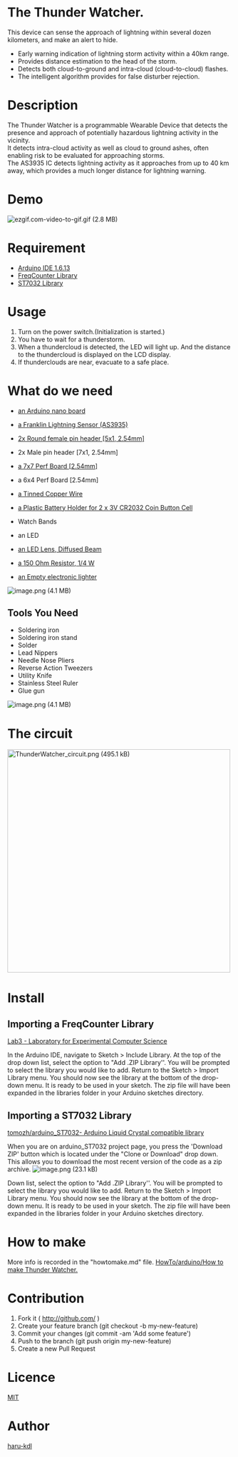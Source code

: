 The Thunder Watcher.
====
This device can sense the approach of lightning within several dozen kilometers, and make an alert to hide.
- Early warning indication of lightning storm activity within a 40km range.
- Provides distance estimation to the head of the storm.
- Detects both cloud-to-ground and intra-cloud (cloud-to-cloud) flashes.
- The intelligent algorithm provides for false disturber rejection.

# Description
The Thunder Watcher  is a programmable Wearable Device that detects the presence and approach of potentially hazardous lightning activity in the vicinity.  
It detects intra-cloud activity as well as cloud to ground ashes, often enabling risk to be evaluated for approaching storms.   
The AS3935 IC detects lightning activity as it approaches from up to 40 km away, which provides a much longer distance for lightning warning.  

# Demo
![ezgif.com-video-to-gif.gif (2.8 MB)](https://img.esa.io/uploads/production/attachments/3505/2017/04/27/10863/f30031aa-2af7-42f0-96c1-46a7f661c00a.gif)

# Requirement
* [ Arduino IDE 1.6.13](https://www.arduino.cc/en/main/OldSoftwareReleases)
* [FreqCounter Library](http://interface.khm.de/index.php/lab/interfaces-advanced/arduino-frequency-counter-library/)
* [ST7032 Library](https://github.com/tomozh/arduino_ST7032)

# Usage
1. Turn on the power switch.(Initialization is started.) 
1. You have to wait for a thunderstorm. 
1. When a thundercloud is detected, the LED will light up.
And the distance to the thundercloud is displayed on the LCD display. 
1. If thunderclouds are near, evacuate to a safe place.

# What do we need
* [an Arduino nano board](https://www.amazon.com/HiLetgo-ATmega328P-Controller-Development-Unsoldered/dp/B01DLIJQA2/ref=sr_1_2?s=industrial&ie=UTF8&qid=1493214301&sr=1-2&keywords=arduino+nano)

* [a Franklin Lightning Sensor (AS3935)](http://akizukidenshi.com/catalog/g/gK-08685/)

* [2x Round female pin header [5x1, 2.54mm]](https://www.amazon.com/Break-Away-Female-Headers-Machine/dp/B004G553U2/ref=sr_1_2?s=industrial&ie=UTF8&qid=1493214561&sr=1-2&keywords=Round+female+pin+header)
* 2x Male pin header [7x1, 2.54mm]
* [a  7x7 Perf Board  [2.54mm]](https://www.amazon.com/a14060500ux0490-Universal-Prototype-Solderable-Circuit/dp/B010XA3NZK/ref=sr_1_12?s=industrial&ie=UTF8&qid=1493214486&sr=1-12&keywords=universal+board)
*  a 6x4  Perf Board  [2.54mm]
* [a Tinned Copper Wire](https://www.amazon.com/dp/B000IJU260/ref=biss_dp_t_asn)
* [a Plastic Battery Holder for 2 x 3V CR2032 Coin Button Cell](https://www.amazon.com/Copapa-Plastic-Battery-Holder-CR2032/dp/B01N0L9JFU/ref=sr_1_fkmr2_1?ie=UTF8&qid=1493212948&sr=8-1-fkmr2&keywords=HiLetgo+CR2032+case)
* Watch Bands
* an LED
* [an LED Lens, Diffused Beam](http://cy.rsdelivers.com/product/asahi-rubber/a-48068l-kc/asahi-rubber-a-48068l-kc-led-lens-diffused-beam/5017104)
* [a 150 Ohm Resistor, 1/4 W](https://www.amazon.com/E-Projects-100EP514150R-150-Resistors-Pack/dp/B0185FGNI4/ref=sr_1_1?s=industrial&ie=UTF8&qid=1493213161&sr=1-1&keywords=150+Ohm+Resistors)
* [an Empty electronic lighter](https://www.amazon.com/Refillable-Cigarette-Lighter-Flashlight-Quantity/dp/B009Z2R1U6/ref=pd_bxgy_201_img_2?_encoding=UTF8&pd_rd_i=B009Z2R1U6&pd_rd_r=FFZ17SFNXYSHHH8J2C91&pd_rd_w=aNUmO&pd_rd_wg=rjKVa&psc=1&refRID=FFZ17SFNXYSHHH8J2C91)

![image.png (4.1 MB)](https://img.esa.io/uploads/production/attachments/3505/2017/05/02/10863/1bdc5e3a-7990-4fd5-8486-7ed1a0623e44.png)


##  Tools You Need
* Soldering iron
* Soldering iron stand
* Solder
* Lead Nippers
* Needle Nose Pliers
* Reverse Action Tweezers
* Utility Knife
* Stainless Steel Ruler
* Glue gun

![image.png (4.1 MB)](https://img.esa.io/uploads/production/attachments/3505/2017/05/01/10863/e3226e31-d4c3-49dc-abd2-eca56e0cdbb5.png)


# The circuit
<img width="500" alt="ThunderWatcher_circuit.png (495.1 kB)" src="https://img.esa.io/uploads/production/attachments/3505/2017/04/25/10863/da87048f-377e-47b5-bef6-a7888beddea0.png">

# Install
## Importing a FreqCounter Library
[Lab3 \- Laboratory for Experimental Computer Science](http://interface.khm.de/index.php/lab/interfaces-advanced/arduino-frequency-counter-library/)

In the Arduino IDE, navigate to Sketch > Include Library. At the top of the drop down list, select the option to "Add .ZIP Library''.
You will be prompted to select the library you would like to add.
Return to the Sketch > Import Library menu. You should now see the library at the bottom of the drop-down menu. It is ready to be used in your sketch. The zip file will have been expanded in the libraries folder in your Arduino sketches directory.

## Importing a ST7032 Library
[tomozh/arduino\_ST7032\- Arduino Liquid Crystal compatible library](https://github.com/tomozh/arduino_ST7032)

When you are on arduino_ST7032 project page, you press the 'Download ZIP' button which is located under the "Clone or Download" drop down.
This allows you to download the most recent version of the code as a zip archive.
![image.png (23.1 kB)](https://img.esa.io/uploads/production/attachments/3505/2017/04/27/10863/a65fd15c-09f3-4e49-b687-ce3d5450ec5a.png)

Down list, select the option to "Add .ZIP Library''.
You will be prompted to select the library you would like to add.
Return to the Sketch > Import Library menu. You should now see the library at the bottom of the drop-down menu. It is ready to be used in your sketch. The zip file will have been expanded in the libraries folder in your Arduino sketches directory.

# How to make
More info is recorded in the "howtomake.md" file.
[HowTo/arduino/How to make  Thunder Watcher.](/HowToMake-Desc.md)

# Contribution
1. Fork it ( http://github.com/ )
2. Create your feature branch (git checkout -b my-new-feature)
3. Commit your changes (git commit -am 'Add some feature')
4. Push to the branch (git push origin my-new-feature)
5. Create a new Pull Request



# Licence
[MIT](https://github.com/tcnksm/tool/blob/master/LICENCE)

# Author
[haru-kdl](https://github.com/haru-kdl)